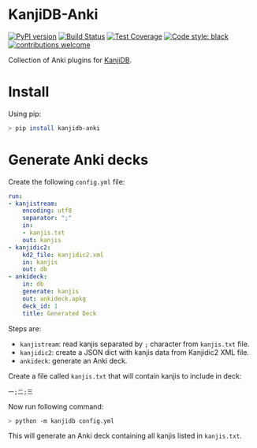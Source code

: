 # KanjiDB-Anki

[![PyPI version](https://badge.fury.io/py/kanjidb-anki.svg)](https://badge.fury.io/py/kanjidb-anki)
[![Build Status](https://travis-ci.org/Nauja/kanjidb-anki.png?branch=master)](https://travis-ci.org/Nauja/kanjidb-anki)
[![Test Coverage](https://codeclimate.com/github/Nauja/kanjidb-anki/badges/coverage.svg)](https://codeclimate.com/github/Nauja/kanjidb-anki/coverage)
[![Code style: black](https://img.shields.io/badge/code%20style-black-000000.svg)](https://github.com/psf/black)
[![contributions welcome](https://img.shields.io/badge/contributions-welcome-brightgreen.svg?style=flat)](https://github.com/Nauja/kanjidb-anki/issues)

Collection of Anki plugins for [KanjiDB](https://github.com/Nauja/kanjidb).

# Install

Using pip:

```bash
> pip install kanjidb-anki
```

# Generate Anki decks

Create the following `config.yml` file:

```yaml
run:
- kanjistream:
    encoding: utf8
    separator: ";"
    in:
    - kanjis.txt
    out: kanjis
- kanjidic2:
    kd2_file: kanjidic2.xml
    in: kanjis
    out: db
- ankideck:
    in: db
    generate: kanjis
    out: ankideck.apkg
    deck_id: 1
    title: Generated Deck
```

Steps are:
  * `kanjistream`: read kanjis separated by `;` character from `kanjis.txt` file.
  * `kanjidic2`: create a JSON dict with kanjis data from Kanjidic2 XML file.
  * `ankideck`: generate an Anki deck.

Create a file called `kanjis.txt` that will contain kanjis to include in deck:

```
一;二;三
```

Now run following command:

```bash
> python -m kanjidb config.yml
```

This will generate an Anki deck containing all kanjis listed in `kanjis.txt`.
